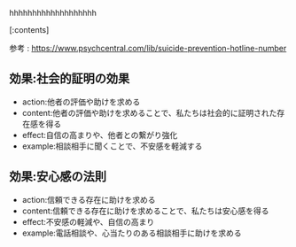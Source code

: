 

hhhhhhhhhhhhhhhhhhh
    
[:contents]

参考 : https://www.psychcentral.com/lib/suicide-prevention-hotline-number

## 効果:社会的証明の効果
- action:他者の評価や助けを求める
- content:他者の評価や助けを求めることで、私たちは社会的に証明された存在感を得る
- effect:自信の高まりや、他者との繋がり強化
- example:相談相手に聞くことで、不安感を軽減する

## 効果:安心感の法則
- action:信頼できる存在に助けを求める
- content:信頼できる存在に助けを求めることで、私たちは安心感を得る
- effect:不安感の軽減や、自信の高まり
- example:電話相談や、心当たりのある相談相手に助けを求める

    